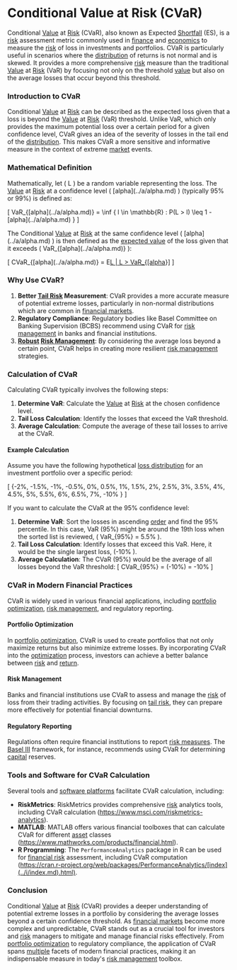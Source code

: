# Conditional Value at Risk (CVaR)

Conditional [Value](../v/value.md) at [Risk](../r/risk.md) (CVaR), also known as Expected [Shortfall](../s/shortfall.md) (ES), is a [risk](../r/risk.md) assessment metric commonly used in [finance](../f/finance.md) and [economics](../e/economics.md) to measure the [risk](../r/risk.md) of loss in investments and portfolios. CVaR is particularly useful in scenarios where the [distribution](../d/distribution.md) of returns is not normal and is skewed. It provides a more comprehensive [risk](../r/risk.md) measure than the traditional [Value](../v/value.md) at [Risk](../r/risk.md) (VaR) by focusing not only on the threshold [value](../v/value.md) but also on the average losses that occur beyond this threshold.

### Introduction to CVaR

Conditional [Value](../v/value.md) at [Risk](../r/risk.md) can be described as the expected loss given that a loss is beyond the [Value](../v/value.md) at [Risk](../r/risk.md) (VaR) threshold. Unlike VaR, which only provides the maximum potential loss over a certain period for a given confidence level, CVaR gives an idea of the severity of losses in the tail end of the [distribution](../d/distribution.md). This makes CVaR a more sensitive and informative measure in the context of extreme [market](../m/market.md) events.

### Mathematical Definition

Mathematically, let \( L \) be a random variable representing the loss. The [Value](../v/value.md) at [Risk](../r/risk.md) at a confidence level \( \[alpha](../a/alpha.md) \) (typically 95% or 99%) is defined as:

\[ VaR_{\[alpha](../a/alpha.md)} = \inf \{ l \in \mathbb{R} : P(L > l) \leq 1 - \[alpha](../a/alpha.md) \} \]

The Conditional [Value](../v/value.md) at [Risk](../r/risk.md) at the same confidence level \( \[alpha](../a/alpha.md) \) is then defined as the [expected value](../e/expected_value.md) of the loss given that it exceeds \( VaR_{\[alpha](../a/alpha.md)} \):

\[ CVaR_{\[alpha](../a/alpha.md)} = E[L | L > VaR_{\[alpha](../a/alpha.md)}] \]

### Why Use CVaR?

1. **Better [Tail Risk](../t/tail_risk.md) Measurement**: CVaR provides a more accurate measure of potential extreme losses, particularly in non-normal distributions which are common in [financial markets](../f/financial_market.md).
2. **Regulatory Compliance**: Regulatory bodies like Basel Committee on Banking Supervision (BCBS) recommend using CVaR for [risk management](../r/risk_management.md) in banks and financial institutions.
3. **[Robust](../r/robust.md) [Risk Management](../r/risk_management.md)**: By considering the average loss beyond a certain point, CVaR helps in creating more resilient [risk management](../r/risk_management.md) strategies.

### Calculation of CVaR

Calculating CVaR typically involves the following steps:

1. **Determine VaR**: Calculate the [Value](../v/value.md) at [Risk](../r/risk.md) at the chosen confidence level.
2. **Tail Loss Calculation**: Identify the losses that exceed the VaR threshold.
3. **Average Calculation**: Compute the average of these tail losses to arrive at the CVaR.

#### Example Calculation

Assume you have the following hypothetical [loss distribution](../l/loss_distribution.md) for an investment portfolio over a specific period:

\[ \{-2\%, -1.5\%, -1\%, -0.5\%, 0\%, 0.5\%, 1\%, 1.5\%, 2\%, 2.5\%, 3\%, 3.5\%, 4\%, 4.5\%, 5\%, 5.5\%, 6\%, 6.5\%, 7\%, -10\% \} \]

If you want to calculate the CVaR at the 95% confidence level:

1. **Determine VaR**: Sort the losses in ascending [order](../o/order.md) and find the 95% percentile. In this case, VaR (95%) might be around the 19th loss when the sorted list is reviewed, \( VaR_{95\%} = 5.5\% \).
2. **Tail Loss Calculation**: Identify losses that exceed this VaR. Here, it would be the single largest loss, \(-10\% \).
3. **Average Calculation**: The CVaR (95%) would be the average of all losses beyond the VaR threshold:
\[ CVaR_{95\%} = (-10\%) = -10\% \]

### CVaR in Modern Financial Practices

CVaR is widely used in various financial applications, including [portfolio optimization](../p/portfolio_optimization.md), [risk management](../r/risk_management.md), and regulatory reporting.

#### Portfolio Optimization

In [portfolio optimization](../p/portfolio_optimization.md), CVaR is used to create portfolios that not only maximize returns but also minimize extreme losses. By incorporating CVaR into the [optimization](../o/optimization.md) process, investors can achieve a better balance between [risk](../r/risk.md) and [return](../r/return.md).

#### Risk Management

Banks and financial institutions use CVaR to assess and manage the [risk](../r/risk.md) of loss from their trading activities. By focusing on [tail risk](../t/tail_risk.md), they can prepare more effectively for potential financial downturns.

#### Regulatory Reporting

Regulations often require financial institutions to report [risk measures](../r/risk_measures.md). The [Basel III](../b/basel_iii.md) framework, for instance, recommends using CVaR for determining [capital](../c/capital.md) reserves.

### Tools and Software for CVaR Calculation

Several tools and [software platforms](../s/software_platforms_for_trading.md) facilitate CVaR calculation, including:

- **RiskMetrics**: RiskMetrics provides comprehensive [risk](../r/risk.md) analytics tools, including CVaR calculation (https://www.msci.com/riskmetrics-analytics).
- **MATLAB**: MATLAB offers various financial toolboxes that can calculate CVaR for different [asset](../a/asset.md) classes (https://www.mathworks.com/products/financial.html).
- **R Programming**: The `PerformanceAnalytics` package in R can be used for [financial risk](../f/financial_risk.md) assessment, including CVaR computation (https://cran.r-project.org/web/packages/PerformanceAnalytics/[index](../i/index.md).html).

### Conclusion

Conditional [Value](../v/value.md) at [Risk](../r/risk.md) (CVaR) provides a deeper understanding of potential extreme losses in a portfolio by considering the average losses beyond a certain confidence threshold. As [financial markets](../f/financial_market.md) become more complex and unpredictable, CVaR stands out as a crucial tool for investors and [risk](../r/risk.md) managers to mitigate and manage financial risks effectively. From [portfolio optimization](../p/portfolio_optimization.md) to regulatory compliance, the application of CVaR spans [multiple](../m/multiple.md) facets of modern financial practices, making it an indispensable measure in today's [risk management](../r/risk_management.md) toolbox.